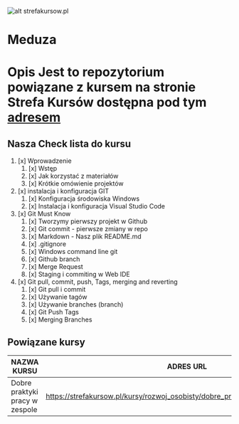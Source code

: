![alt strefakursow.pl](https://strefakursow.pl/redesign/assets/images/logo/logo-header-new.svg "Strefa Kursów Szkolenia Online")
# Meduza
**Opis** Jest to repozytorium powiązane z kursem na stronie Strefa Kursów dostępna pod tym [adresem](https://example.strefakursow.pl) 
=====
## Nasza Check lista do kursu


1. [x] Wprowadzenie  
   1. [x] Wstęp  
   2. [x] Jak korzystać z materiałów  
   3. [x] Krótkie omówienie projektów  
2. [x] instalacja i konfiguracja GIT  
   1. [x] Konfiguracja środowiska Windows  
   2. [x] Instalacja i konfiguracja Visual Studio Code  
3. [x] Git Must Know  
   1. [x] Tworzymy pierwszy projekt w Github  
   2. [x] Git commit - pierwsze zmiany w repo
   3. [x] Markdown - Nasz plik README.md  
   4. [x] .gitignore  
   5. [x] Windows command line git  
   6. [x] Github branch  
   7. [x] Merge Request  
   8. [x] Staging i commiting w Web IDE  
4. [x] Git pull, commit, push, Tags, merging and reverting  
   1. [x] Git pull i commit  
   2. [x] Używanie tagów  
   3. [x] Używanie branches (branch)  
   4. [x] Git Push Tags  
   5. [x] Merging Branches

## Powiązane kursy

| NAZWA KURSU | ADRES URL | POZIOM KURSU |
| ----------- | --------- | ------------ |  
| Dobre praktyki pracy w zespole | https://strefakursow.pl/kursy/rozwoj_osobisty/dobre_praktyki_pracy_w_zespole.html | Średniozaawansowany |
